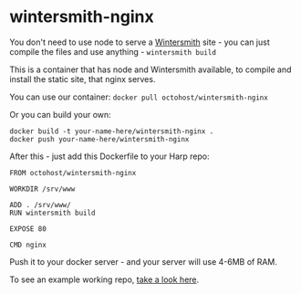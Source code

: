 wintersmith-nginx
==================

You don't need to use node to serve a [Wintersmith](http://wintersmith.io/) site - you can just compile the files and use anything - `wintersmith build`

This is a container that has node and Wintersmith available, to compile and install the static site, that nginx serves.

You can use our container: `docker pull octohost/wintersmith-nginx`

Or you can build your own:

```
docker build -t your-name-here/wintersmith-nginx .
docker push your-name-here/wintersmith-nginx
```

After this - just add this Dockerfile to your Harp repo:

```
FROM octohost/wintersmith-nginx

WORKDIR /srv/www

ADD . /srv/www/
RUN wintersmith build

EXPOSE 80

CMD nginx
```

Push it to your docker server - and your server will use 4-6MB of RAM.

To see an example working repo, [take a look here](https://github.com/octohost/wintersmith).
